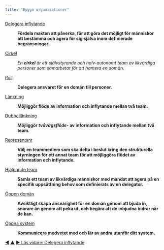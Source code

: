 ```yaml
---
title: "Bygga organisationer"
---
```



<dl>

  <dt><a href="delegate-influence.html">Delegera inflytande</a></dt>
  <dd><p><strong>Fördela makten att påverka, för att göra det möjligt för människor att bestämma och agera för sig själva inom definierade begränsningar.</strong></p></dd>

  <dt><a href="circle.html">Cirkel</a></dt>
  <dd><p><em>En <strong>cirkel</strong> är ett självstyrande och halv-autonomt team av likvärdiga personer som samarbetar för att hantera en domän.</em></p></dd>

  <dt><a href="role.html">Roll</a></dt>
  <dd><p><strong>Delegera ansvaret för en domän till personer.</strong></p></dd>

  <dt><a href="linking.html">Länkning</a></dt>
  <dd><p><strong>Möjliggör flöde av information och inflytande mellan två team.</strong></p></dd>

  <dt><a href="double-linking.html">Dubbellänkning</a></dt>
  <dd><p><strong>Möjliggör <em>tvåvägsflöde-</em> av information och inflytande mellan två team.</strong></p></dd>

  <dt><a href="representative.html">Representant</a></dt>
  <dd><p><strong>Välj en teammedlem som ska delta i beslut kring den strukturella styrningen för ett annat team för att möjliggöra flödet av information och inflytande.</strong></p></dd>

  <dt><a href="helping-team.html">Hjälpande team</a></dt>
  <dd><p><strong>Samla ett team av likvärdiga människor med mandat att agera på en specifik uppsättning behov som definierats av en delegator.</strong></p></dd>

  <dt><a href="open-domain.html">Öppen domän</a></dt>
  <dd><p><strong>Avsiktligt skapa ansvarighet för en domän genom att bjuda in, snarare än genom att peka ut, och begära att de inbjudna bidrar när de kan.</strong></p></dd>

  <dt><a href="open-systems.html">Öppna system</a></dt>
  <dd><p><strong>Kommunicera medvetet med och lär av andra utanför ditt system.</strong></p></dd>
</dl>



<div class="bottom-nav">
<a href="bylaws.html" title="Tillbaka till: Stadgar">◀</a> <a href="patterns.html" title="Upp: Mönstren">▲</a> <a href="delegate-influence.html" title="Läs vidare: Delegera inflytande">▶ Läs vidare: Delegera inflytande</a>
</div>


<script type="text/javascript">
Mousetrap.bind('g n', function() {
    window.location.href = 'delegate-influence.html';
    return false;
});
</script>

